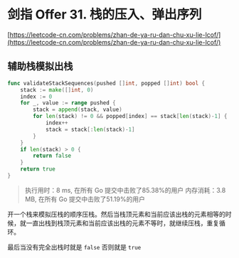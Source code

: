 # 剑指 Offer 31. 栈的压入、弹出序列
[https://leetcode-cn.com/problems/zhan-de-ya-ru-dan-chu-xu-lie-lcof/](https://leetcode-cn.com/problems/zhan-de-ya-ru-dan-chu-xu-lie-lcof/)

## 辅助栈模拟出栈
```go
func validateStackSequences(pushed []int, popped []int) bool {
	stack := make([]int, 0)
	index := 0
	for _, value := range pushed {
		stack = append(stack, value)
		for len(stack) != 0 && popped[index] == stack[len(stack)-1] {
			index++
			stack = stack[:len(stack)-1]
		}
	}
	if len(stack) > 0 {
		return false
	}
	return true
}
```
>执行用时：8 ms, 在所有 Go 提交中击败了85.38%的用户
内存消耗：3.8 MB, 在所有 Go 提交中击败了51.19%的用户

开一个栈来模拟压栈的顺序压栈。然后当栈顶元素和当前应该出栈的元素相等的时候，就一直出栈到栈顶元素和当前应该出栈的元素不等时，就继续压栈，重复循环。

最后当没有完全出栈时就是 `false` 否则就是 `true`